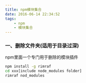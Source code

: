 ```yaml
---
title: npm模块集合
date: 2016-06-14 22:34:52
tags:
    - npm
    - 模块集合
---
```

### 一、删除文件夹(适用于目录过深)
npm里面一个专门用于删除的模块插件
``` bash
npm install -g rimraf
cd xxx[include node_modules folder]
rimraf nod_modules
```